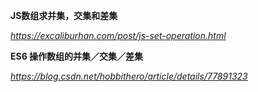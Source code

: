 **JS数组求并集，交集和差集**

*https://excaliburhan.com/post/js-set-operation.html*



**ES6 操作数组的并集／交集／差集**

*https://blog.csdn.net/hobbithero/article/details/77891323*

